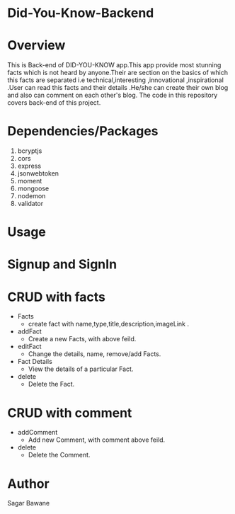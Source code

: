 # Did-You-Know-Backend

 # Overview

This is Back-end of DID-YOU-KNOW app.This app provide most stunning facts which is not heard by anyone.Their are section on the basics of which this facts are separated i.e technical,interesting ,innovational ,inspirational .User can read this facts and their details .He/she can create their own blog and also can comment on each other's blog.
The code in this repository covers back-end of this project.



# Dependencies/Packages
1. bcryptjs
2. cors
3. express
4. jsonwebtoken
5. moment
6. mongoose
7. nodemon
8. validator


# Usage
 # Signup and SignIn
 # CRUD with facts
 * Facts
   - create fact with name,type,title,description,imageLink .
* addFact
  - Create a new Facts, with above feild.
* editFact
  - Change the details, name, remove/add Facts.
* Fact Details
  - View the details of a particular Fact.
* delete
  - Delete the Fact.
  
 # CRUD with comment
 * addComment
   - Add  new Comment, with comment above feild.
* delete
  - Delete the Comment.  
# Author
Sagar Bawane


